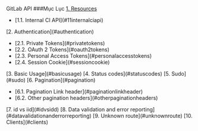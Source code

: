 GitLab API
###Mục Lục
[1. Resources](#resources)
<ul>
<li>  [1.1. Internal CI API](#11internalciapi)</li>
</ul>  
[2. Authentication](#authentication)
<ul>
<li>  [2.1. Private Tokens](#privatetokens)</li>
<li>  [2.2. OAuth 2 Tokens](#oauth2tokens)</li>
<li>  [2.3. Personal Access Tokens](#personalaccesstokens)</li>
<li>  [2.4. Session Cookie](#sessioncookie)</li>
</ul>
[3. Basic Usage](#basicusage)
[4. Status codes](#statuscodes)
[5. Sudo](#sudo)
[6. Pagination](#pagination)
<ul>    
<li>  [6.1. Pagination Link header](#paginationlinkheader)</li>
<li>  [6.2. Other pagination headers](#otherpaginationheaders)</li>
</ul>  
[7. id vs iid](#idvsidd)
[8. Data validation and error reporting](#datavalidationanderrorreporting)
[9. Unknown route](#unknownroute)
[10. Clients](#clients)
